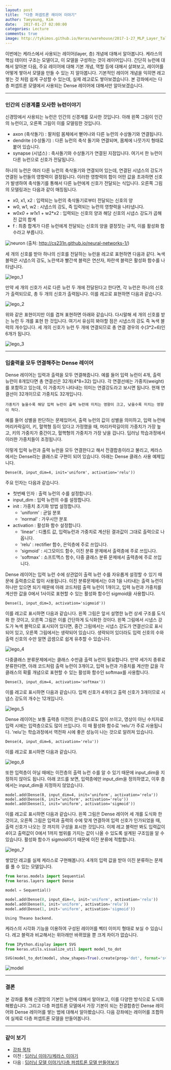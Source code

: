 ```yaml
---
layout: post
title:  "다층 퍼셉트론 레이어 이야기"
author: Taeyoung, Kim
date:   2017-01-27 02:00:00
categories: Lecture
comments: true
image: http://tykimos.github.io/Keras/warehouse/2017-1-27_MLP_Layer_Talk_lego_5.png
---
```

이번에는 케라스에서 사용되는 레이어(layer, 층) 개념에 대해서 알아봅니다. 케라스의 핵심 데이터 구조는 모델이고, 이 모델을 구성하는 것이 레이어입니다. 간단히 뉴런에 대해서 알아본 다음, 주요 레이어에 대해 기본 개념, 역할 등에 대해서 살펴보고, 레이어를 어떻게 쌓아서 모델을 만들 수 있는 지 알아봅니다. 기본적인 레이어 개념을 익히면 레고 쌓는 것 처럼 쉽게 구성할 수 있는데, 실제 레고로도 쌓아보겠습니다. 본 강좌에서는 다층 퍼셉트론 모델에서 사용되는 Dense 레이어에 대해서만 알아보겠습니다.

---

### 인간의 신경계를 모사한 뉴런이야기

신경망에서 사용되는 뉴런은 인간의 신경계를 모사한 것입니다. 아래 왼쪽 그림이 인간의 뉴런이고, 오른쪽 그림이 이를 모델링한 것입니다.

* axon (축삭돌기) : 팔처럼 몸체에서 뻗어나와 다른 뉴런의 수상돌기와 연결됩니다.
* dendrite (수상돌기) : 다른 뉴런의 축삭 돌기와 연결되며, 몸체에 나뭇가지 형태로 붙어 있습니다.
* synapse (시냅스) : 축사돌기와 수상돌기가 연결된 지점입니다. 여기서 한 뉴런이 다른 뉴런으로 신호가 전달됩니다.

하나의 뉴런은 여러 다른 뉴런의 축삭돌기와 연결되어 있는데, 연결된 시냅스의 강도가 연결된 뉴런들의 영향력이 결정됩니다. 이러한 영향력의 합이 어떤 값을 초과하면 신호가 발생하여 축삭돌기를 통해서 다른 뉴런에게 신호가 전달되는 식입니다. 오른쪽 그림의 모델링과는 다음과 같이 매칭됩니다.

* x0, x1, x2 : 입력되는 뉴런의 축삭돌기로부터 전달되는 신호의 양
* w0, w1, w2 : 시냅스의 강도, 즉 입력되는 뉴런의 영향력을 나타냅니다.
* w0*x0 + w1*x1 + w2*x2 : 입력되는 신호의 양과 해당 신호의 시냅스 강도가 곱해진 값의 합계
* f : 최종 합계가 다른 뉴런에게 전달되는 신호의 양을 결정짓는 규칙, 이를 활성화 함수라고 부릅니다.

![neuron](http://tykimos.github.com/Keras/warehouse/2017-1-27_MLP_Layer_Talk_neuron.png)
(출처: http://cs231n.github.io/neural-networks-1/)

세 개의 신호를 받아 하나의 신호를 전달하는 뉴런을 레고로 표현하면 다음과 같다. 녹색 블럭은 시냅스의 강도, 노란색과 빨간색 블럭은 연산자, 파란색 블럭은 활성화 함수를 나타냅니다.

![lego_1](http://tykimos.github.com/Keras/warehouse/2017-1-27_MLP_Layer_Talk_lego_1.png)

만약 세 개의 신호가 서로 다른 뉴런 두 개에 전달된다고 한다면, 각 뉴런은 하나의 신호가 출력되므로, 총 두 개의 신호가 출력됩니다. 이를 레고로 표현하면 다음과 같습니다.

![lego_2](http://tykimos.github.com/Keras/warehouse/2017-1-27_MLP_Layer_Talk_lego_2.png)

위와 같은 표현이지만 이를 겹쳐 표현하면 아래와 같습니다. 다시말해 세 개의 신호를 받는 뉴런 두 개를 표현 한 것입니다. 여기서 유심히 봐야할 점은 시냅스의 강도 즉 녹색 블럭의 개수입니다. 세 개의 신호가 뉴런 두 개에 연결되므로 총 연결 경우의 수(3*2=6)인 6개가 됩니다.

![lego_3](http://tykimos.github.com/Keras/warehouse/2017-1-27_MLP_Layer_Talk_lego_3.png)

---

### 입출력을 모두 연결해주는 Dense 레이어

Dense 레이어는 입력과 출력을 모두 연결해줍니다. 예를 들어 입력 뉴런이 4개, 출력 뉴런이 8개있다면 총 연결선은 32개(4*8=32) 입니다. 각 연결선에는 가중치(weight)를 포함하고 있는데, 이 가중치가 나타내는 의미는 연결강도라고 보시면 됩니다. 현재 연결선이 32개이므로 가중치도 32개입니다.

    가중치가 높을수록 해당 입력 뉴런이 출력 뉴런에 미치는 영향이 크고, 낮을수록 미치는 영향이 적다.

예를 들어 성별을 판단하는 문제있어서, 출력 뉴런의 값이 성별을 의미하고, 입력 뉴런에 머리카락길이, 키, 혈핵형 등이 있다고 가정했을 때, 머리카락길이의 가중치가 가장 높고, 키의 가중치가 중간이고, 혈핵형의 가중치가 가장 낮을 겁니다. 딥러닝 학습과정에서 이러한 가중치들이 조정됩니다.

이렇게 입력 뉴런과 출력 뉴런을 모두 연결한다고 해서 전결합층이라고 불리고, 케라스에서는 Dense라는 클래스로 구현이 되어 있습니다. 아래는 Dense 클래스 사용 예제입니다.

    Dense(8, input_dim=4, init='uniform', activation='relu'))

주요 인자는 다음과 같습니다.
* 첫번째 인자 : 출력 뉴런의 수를 설정합니다.
* input_dim : 입력 뉴런의 수를 설정합니다.
* init : 가중치 초기화 방법 설정합니다.
    * 'uniform' : 균일 분포
    * 'normal' : 가우시안 분포
* activation : 활성화 함수 설정합니다.
    * 'linear' : 디폴트 값, 입력뉴런과 가중치로 계산된 결과값이 그대로 출력으로 나옵니다.
    * 'relu' : rectifier 함수, 은익층에 주로 쓰입니다.
    * 'sigmoid' : 시그모이드 함수, 이진 분류 문제에서 출력층에 주로 쓰입니다.
    * 'softmax' : 소프트맥스 함수, 다중 클래스 분류 문제에서 출력층에 주로 쓰입니다.

Dense 레이어는 입력 뉴런 수에 상관없이 출력 뉴런 수를 자유롭게 설정할 수 있기 때문에 출력층으로 많이 사용됩니다. 이진 분류문제에서는 0과 1을 나타내는 출력 뉴런이 하나만 있으면 되기 때문에 아래 코드처럼 출력 뉴런이 1개이고, 입력 뉴런과 가중치를 계산한 값을 0에서 1사이로 표현할 수 있는 활성화 함수인 sigmoid을 사용합니다.

    Dense(1, input_dim=3, activation='sigmoid'))

이를 레고로 표시하면 다음과 같습니다. 왼쪽 그림은 앞서 설명한 뉴런 상세 구조를 도식화 한 것이고, 오른쪽 그림은 이를 간단하게 도식화한 것이다. 왼쪽 그림에서 시냅스 강도가 녹색 블럭으로 표시되어 있다면, 중간 그림에서는 시냅스 강도가 연결선으로 표시되어 있고, 오른쪽 그림에서는 생략되어 있습니다. 생략되어 있더라도 입력 신호의 수와 출력 신호의 수만 알면 곱셈으로 쉽게 유추할 수 있습니다.

![lego_4](http://tykimos.github.com/Keras/warehouse/2017-1-27_MLP_Layer_Talk_lego_4.png)

다중클래스 분류문제에서는 클래스 수만큼 출력 뉴런이 필요합니다. 만약 세가지 종류로 분류한다면, 아래 코드처럼 출력 뉴런이 3개이고, 입력 뉴런과 가중치를 계산한 값을 각 클래스의 확률 개념으로 표현할 수 있는 활성화 함수인 softmax를 사용합니다.

    Dense(3, input_dim=4, activation='softmax'))

이를 레고로 표시하면 다음과 같습니다. 입력 신호가 4개이고 출력 신호가 3개이므로 시냅스 강도의 개수는 12개입니다.

![lego_5](http://tykimos.github.com/Keras/warehouse/2017-1-27_MLP_Layer_Talk_lego_5.png)

Dense 레이어는 보통 출력층 이전의 은닉층으로도 많이 쓰이고, 영상이 아닌 수치자료 입력 시에는 입력층으로도 많이 쓰입니다. 이 때 활성화 함수로 'relu'가 주로 사용됩니다. 'relu'는 학습과정에서 역전파 시에 좋은 성능이 나는 것으로 알려져 있습니다.

    Dense(4, input_dim=6, activation='relu'))

이를 레고로 표시하면 다음과 같습니다.

![lego_6](http://tykimos.github.com/Keras/warehouse/2017-1-27_MLP_Layer_Talk_lego_6.png)

또한 입력층이 아닐 때에는 이전층의 출력 뉴런 수를 알 수 있기 때문에 input_dim을 지정하지 않아도 됩니다. 아래 코드를 보면, 입력층에만 input_dim을 정의하였고, 이후 층에서는 input_dim을 지정하지 않았습니다.

    model.add(Dense(8, input_dim=4, init='uniform', activation='relu'))
    model.add(Dense(6, init='uniform', activation='relu'))
    model.add(Dense(1, init='uniform', activation='sigmoid'))

이를 레고로 표시하면 다음과 같습니다. 왼쪽 그림은 Dense 레이어 세 개를 도식화 한 것이고, 오른쪽 그림은 입력과 출력의 수에 맞게 연결하여 입력 신호가 인가되었을 때, 출력 신호가 나오는 것 까지의 구성을 표시한 것입니다. 이제 레고 블럭만 봐도 입력값이 4이고 출력값이 0에서 1까지 범위를 가지는 값이 나올 수 있도록 설계된 구조임을 알 수 있습니다. 활성화 함수가 sigmoid이기 때문에 이진 분류에 적합합니다.

![lego_7](http://tykimos.github.com/Keras/warehouse/2017-1-27_MLP_Layer_Talk_lego_7.png)

쌓았던 레고를 실제 케라스로 구현해봅니다. 4개의 입력 값을 받아 이진 분류하는 문제를 풀 수 있는 모델입니다.


```python
from keras.models import Sequential
from keras.layers import Dense

model = Sequential()

model.add(Dense(8, input_dim=4, init='uniform', activation='relu'))
model.add(Dense(6, init='uniform', activation='relu'))
model.add(Dense(1, init='uniform', activation='sigmoid'))
```

    Using Theano backend.


케라스의 시각화 기능을 이용하여 구성된 레이어를 벡터 이미지 형태로 보실 수 있습니다. 레고 블럭과 비교해서는 위아래만 바뀌었을 뿐 크게 차이가 없습니다.


```python
from IPython.display import SVG
from keras.utils.visualize_util import model_to_dot

SVG(model_to_dot(model, show_shapes=True).create(prog='dot', format='svg'))
```

![model](http://tykimos.github.io/Keras/warehouse/2017-1-27-MLP_Layer_Talk_model.png)

---

### 결론

본 강좌를 통해 신경망의 기본인 뉴런에 대해서 알아보고, 이를 다양한 방식으로 도식화 해봤습니다. 그리고 다층 퍼셉트론 모델에서 가장 기본이 되는 전결합층인 Dense 레이어와 Dense 레이어를 쌓는 법에 대해서 알아봤습니다. 다음 강좌에는 레이어를 조합하여 실제로 다층 퍼셉트론 모델을 만들어봅니다.

---

### 같이 보기

* [강좌 목차](https://tykimos.github.io/Keras/lecture/)
* 이전 : [딥러닝 이야기/케라스 이야기](https://tykimos.github.io/Keras/2017/01/27/Keras_Talk/)
* 다음 : [딥러닝 모델 이야기/다층 퍼셉트론 모델 만들어보기](https://tykimos.github.io/Keras/2017/02/04/MLP_Getting_Started/)
